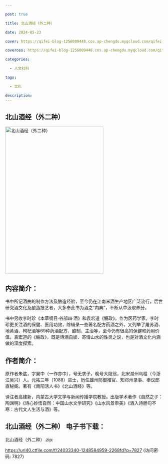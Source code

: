 ```yaml
---

post: true

title: 北山酒经（外二种）

date: 2024-05-23

cover: https://qifei-blog-1256009448.cos.ap-chengdu.myqcloud.com/qifei-blog/cover-1.jpg

coveross: https://qifei-blog-1256009448.cos.ap-chengdu.myqcloud.com/qifei-blog/cover-1.jpg

categories:

  - 人文社科

tags:

  - 文化

description:
---
```


## 北山酒经（外二种）
<img alt="北山酒经（外二种） " class="aligncenter loading" data-was-processed="true" decoding="async" fetchpriority="high" height="471" src="https://qifei-blog-1256009448.cos.ap-chengdu.myqcloud.com/qifei-blog/cover-1.jpg " style="cursor: zoom-in;" width="314"/>

## 内容简介：

书中所记酒曲的制作方法及酿造经验，至今仍在江南米酒生产地区广泛流行，后世研究酒文化及酿造技艺者，大多奉此书为酒之“内典”，不断从中汲取养分。

书中另收李时珍《本草纲目·谷部四·酒》和袁宏道《觞政》。作为医药学家，李时珍更关注酒的保健、医用功效，除辑录一些著名配方药酒之外，又列举了屠苏酒、地黄酒、枸杞酒等69种药酒配方、酿制、主治等，至今仍有很高的保健和药用价值。袁宏道的《觞政》，既是诗酒自娱、寄情山水的性灵之说，也是对酒文化内涵做的深度探索。

## 作者简介：

原作者朱肱，字翼中（一作亦中），号无求子，晚号大隐翁，北宋湖州乌程（今浙江吴兴）人。元祐三年（1088）进士，历任雄州防御推官、知邓州录事、奉议郎直秘阁。著有《南阳活人书》《北山酒经》等。

译注者高建新，内蒙古大学文学与新闻传播学院教授。出版学术著作《自然之子：陶渊明》《诗心妙悟自然：中国山水文学研究》《山水风景审美》《酒入诗肠句不寒：古代文人生活与酒》等。

## 北山酒经（外二种） 电子书下载：
北山酒经（外二种）.zip: 

https://url40.ctfile.com/f/24033340-1248584959-2268fd?p=7827 (访问密码: 7827)

